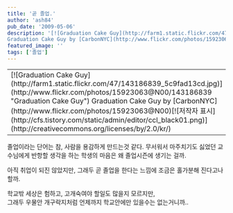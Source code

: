 ```yaml
---
title: '곧 졸업.'
author: 'ash84'
pub_date: '2009-05-06'
description: '[![Graduation Cake Guy](http://farm1.static.flickr.com/47/143186839_5c9fad13cd.jpg)](http://www.flickr.com/photos/15923063@N00/143186839 "Graduation Cake Guy")  
Graduation Cake Guy by [CarbonNYC](http://www.flickr.com/photos/15923063@N00'
featured_image: ''
tags: ['졸업']
---
```



<table class="flickrImgSearch">  
<tbody>  
<tr>  
<td>[![Graduation Cake Guy](http://farm1.static.flickr.com/47/143186839_5c9fad13cd.jpg)](http://www.flickr.com/photos/15923063@N00/143186839 "Graduation Cake Guy")  
<span>Graduation Cake Guy by [CarbonNYC](http://www.flickr.com/photos/15923063@N00)</span>[![저작자 표시](http://cfs.tistory.com/static/admin/editor/ccl_black01.png)](http://creativecommons.org/licenses/by/2.0/kr/)</td></tr></tbody></table> 졸업이라는 단어는 참, 사람을 용감하게 만드는것 같다.   
 무서워서 마주치기도 싫었던 교수님에게 반항할 생각을 하는 학생의 마음은 왜   
 졸업시즌에 생기는 걸까.

아직 취업이 되진 않았지만, 그래두 곧 졸업을 한다는 느낌에 조금은 홀가분해 진다고나 할까.

학교밖 세상은 험하고, 고개숙여야 할일도 많을지 모르지만,   
 그래두 우물안 개구락지처럼 언제까지 학교안에만 있을수는 없는거니까..



